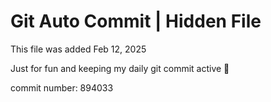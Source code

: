# Git Auto Commit | Hidden File

This file was added Feb 12, 2025

Just for fun and keeping my daily git commit active 🤪

commit number: 894033
